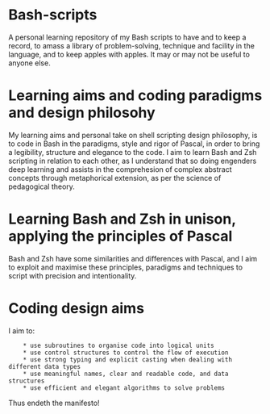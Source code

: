 # Bash-scripts
A personal learning repository of my Bash scripts to have and to keep a record, to amass a library of problem-solving, technique and facility in the language, and to keep apples with apples. It may or may not be useful to anyone else.

# Learning aims and coding paradigms and design philosohy 
My learning aims and personal take on shell scripting design philosophy, is to code in Bash in the paradigms, style and rigor of Pascal, in order to bring a legibility, structure and elegance to the code. I aim to learn Bash and Zsh scripting in relation to each other, as I understand that so doing engenders deep learning and assists in the comprehesion of complex abstract concepts through metaphorical extension, as per the science of pedagogical theory.

# Learning Bash and Zsh in unison, applying the principles of Pascal
Bash and Zsh have some similarities and differences with Pascal, and I aim to exploit and maximise these principles, paradigms and techniques to script with precision and intentionality. 

# Coding design aims
I aim to:

		* use subroutines to organise code into logical units
		* use control structures to control the flow of execution
		* use strong typing and explicit casting when dealing with different data types
		* use meaningful names, clear and readable code, and data structures
		* use efficient and elegant algorithms to solve problems
  
Thus endeth the manifesto!

